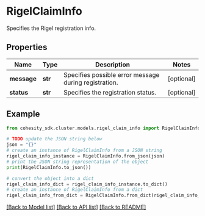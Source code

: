 # RigelClaimInfo

Specifies the Rigel registration info.

## Properties

Name | Type | Description | Notes
------------ | ------------- | ------------- | -------------
**message** | **str** | Specifies possible error message during registration. | [optional] 
**status** | **str** | Specifies the registration status. | [optional] 

## Example

```python
from cohesity_sdk.cluster.models.rigel_claim_info import RigelClaimInfo

# TODO update the JSON string below
json = "{}"
# create an instance of RigelClaimInfo from a JSON string
rigel_claim_info_instance = RigelClaimInfo.from_json(json)
# print the JSON string representation of the object
print(RigelClaimInfo.to_json())

# convert the object into a dict
rigel_claim_info_dict = rigel_claim_info_instance.to_dict()
# create an instance of RigelClaimInfo from a dict
rigel_claim_info_from_dict = RigelClaimInfo.from_dict(rigel_claim_info_dict)
```
[[Back to Model list]](../README.md#documentation-for-models) [[Back to API list]](../README.md#documentation-for-api-endpoints) [[Back to README]](../README.md)


